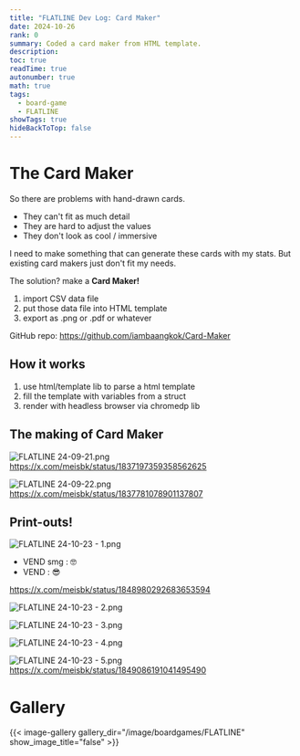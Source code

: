 ```yaml
---
title: "FLATLINE Dev Log: Card Maker"
date: 2024-10-26
rank: 0
summary: Coded a card maker from HTML template.
description: 
toc: true
readTime: true
autonumber: true
math: true
tags:
  - board-game
  - FLATLINE
showTags: true
hideBackToTop: false
---
```

# The Card Maker

So there are problems with hand-drawn cards.
* They can't fit as much detail
* They are hard to adjust the values
* They don't look as cool / immersive

I need to make something that can generate these cards with my stats. But existing card makers just don't fit my needs.

The solution? make a **Card Maker!**

1. import CSV data file
2. put those data file into HTML template
3. export as .png or .pdf or whatever

GitHub repo: https://github.com/iambaangkok/Card-Maker

## How it works
1. use html/template lib to parse a html template
2. fill the template with variables from a struct
3. render with headless browser via chromedp lib

## The making of Card Maker

![FLATLINE 24-09-21.png](</image/boardgames/FLATLINE/FLATLINE 24-09-21.png>)
https://x.com/meisbk/status/1837197359358562625

![FLATLINE 24-09-22.png](</image/boardgames/FLATLINE/FLATLINE 24-09-22.png>)
https://x.com/meisbk/status/1837781078901137807

## Print-outs!

![FLATLINE 24-10-23 - 1.png](</image/boardgames/FLATLINE/FLATLINE 24-10-23 - 1.png>)
* VEND smg : 🤓
* VEND : 😎

https://x.com/meisbk/status/1848980292683653594

![FLATLINE 24-10-23 - 2.png](</image/boardgames/FLATLINE/FLATLINE 24-10-23 - 2.png>)

![FLATLINE 24-10-23 - 3.png](</image/boardgames/FLATLINE/FLATLINE 24-10-23 - 3.png>)

![FLATLINE 24-10-23 - 4.png](</image/boardgames/FLATLINE/FLATLINE 24-10-23 - 4.png>)

![FLATLINE 24-10-23 - 5.png](</image/boardgames/FLATLINE/FLATLINE 24-10-23 - 5.png>)
https://x.com/meisbk/status/1849086191041495490


# Gallery

{{< image-gallery gallery_dir="/image/boardgames/FLATLINE" show_image_title="false" >}}
